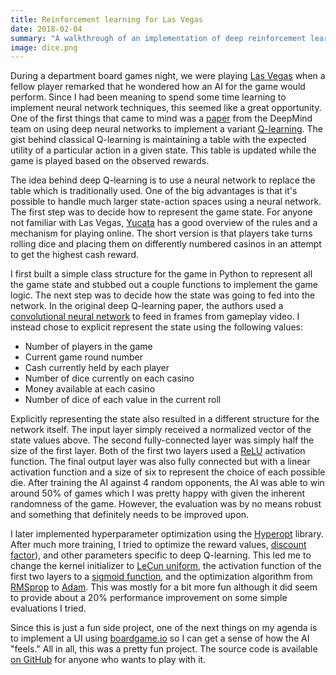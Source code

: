 ```yaml
---
title: Reinforcement learning for Las Vegas
date: 2018-02-04
summary: "A walkthrough of an implementation of deep reinforcement learning for the dice game Las Vegas."
image: dice.png
---
```


During a department board games night, we were playing [Las Vegas](https://boardgamegeek.com/boardgame/117959/las-vegas) when a fellow player remarked that he wondered how an AI for the game would perform.
Since I had been meaning to spend some time learning to implement neural network techniques, this seemed like a great opportunity.
One of the first things that came to mind was a [paper](https://arxiv.org/abs/1312.5602) from the DeepMind team on using deep neural networks to implement a variant [Q-learning](https://en.wikipedia.org/wiki/Q-learning).
The gist behind classical Q-learning is maintaining a table with the expected utility of a particular action in a given state.
This table is updated while the game is played based on the observed rewards.

The idea behind deep Q-learning is to use a neural network to replace the table which is traditionally used.
One of the big advantages is that it's possible to handle much larger state-action spaces using a neural network.
The first step was to decide how to represent the game state.
For anyone not familiar with Las Vegas, [Yucata](http://www.yucata.de/en/Rules/LasVegas) has a good overview of the rules and a mechanism for playing online.
The short version is that players take turns rolling dice and placing them on differently numbered casinos in an attempt to get the highest cash reward.

I first built a simple class structure for the game in Python to represent all the game state and stubbed out a couple functions to implement the game logic.
The next step was to decide how the state was going to fed into the network.
In the original deep Q-learning paper, the authors used a [convolutional neural network](https://en.wikipedia.org/wiki/Convolutional_neural_network) to feed in frames from gameplay video.
I instead chose to explicit represent the state using the following values:
* Number of players in the game
* Current game round number
* Cash currently held by each player
* Number of dice currently on each casino
* Money available at each casino
* Number of dice of each value in the current roll

Explicitly representing the state also resulted in a different structure for the network itself.
The input layer simply received a normalized vector of the state values above.
The second fully-connected layer was simply half the size of the first layer.
Both of the first two layers used a [ReLU](https://en.wikipedia.org/wiki/Rectifier_(neural_networks)) activation function.
The final output layer was also fully connected but with a linear activation function and a size of six to represent the choice of each possible die.
After training the AI against 4 random opponents, the AI was able to win around 50% of games which I was pretty happy with given the inherent randomness of the game.
However, the evaluation was by no means robust and something that definitely needs to be improved upon.

I later implemented hyperparameter optimization using the [Hyperopt](https://github.com/hyperopt/hyperopt) library.
After much more training, I tried to optimize the reward values, [discount factor](https://en.wikipedia.org/wiki/Q-learning#Discount_factor)), and other parameters specific to deep Q-learning.
This led me to change the kernel initializer to [LeCun uniform](https://keras.io/initializers/#lecun_uniform), the activation function of the first two layers to a [sigmoid function](https://keras.io/activations/#sigmoid), and the optimization algorithm from [RMSprop](https://keras.io/optimizers/#rmsprop) to [Adam](https://keras.io/optimizers/#adam).
This was mostly for a bit more fun although it did seem to provide about a 20% performance improvement on some simple evaluations I tried.

Since this is just a fun side project, one of the next things on my agenda is to implement a UI using [boardgame.io](http://boardgame.io/) so I can get a sense of how the AI "feels."
All in all, this was a pretty fun project.
The source code is available [on GitHub](https://github.com/michaelmior/lasvegas) for anyone who wants to play with it.
